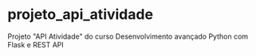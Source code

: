 # projeto_api_atividade
 Projeto "API Atividade" do curso Desenvolvimento avançado Python com Flask e REST API 
